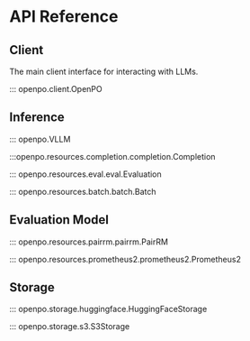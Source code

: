 # API Reference

## Client

The main client interface for interacting with LLMs.

::: openpo.client.OpenPO


## Inference
::: openpo.VLLM

:::openpo.resources.completion.completion.Completion

::: openpo.resources.eval.eval.Evaluation

::: openpo.resources.batch.batch.Batch

## Evaluation Model
::: openpo.resources.pairrm.pairrm.PairRM

::: openpo.resources.prometheus2.prometheus2.Prometheus2

## Storage

::: openpo.storage.huggingface.HuggingFaceStorage

::: openpo.storage.s3.S3Storage

